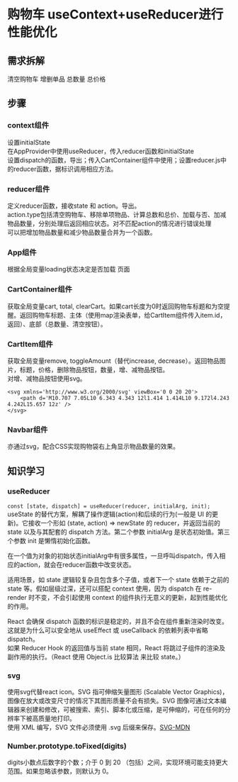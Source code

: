# 购物车 useContext+useReducer进行性能优化
## 需求拆解
清空购物车
增删单品
总数量
总价格

## 步骤
### context组件
设置initialState<br>
在AppProvider中使用useReducer，传入reducer函数和initialState<br>
设置dispatch的函数，导出；传入CartContainer组件中使用；设置reducer.js中的reducer函数，据标识调用相应方法。
### reducer组件
定义reducer函数，接收state 和 action。导出。<br>
action.type包括清空购物车、移除单项物品、计算总数和总价、加载与否、加减物品数量，分别处理后返回相应状态。对不匹配action的情况进行错误处理<br>
可以把增加物品数量和减少物品数量合并为一个函数。<br>

### App组件
根据全局变量loading状态决定是否加载 <Navbar /><CartContainer />页面

### CartContainer组件
获取全局变量cart, total, clearCart。如果cart长度为0时返回购物车标题和为空提醒。返回购物车标题、主体（使用map渲染表单，给CartItem组件传入item.id，返回）、底部（总数量、清空按钮）。

### CartItem组件
获取全局变量remove, toggleAmount（替代increase, decrease）。返回物品图片，标题，价格，删除物品按钮，数量，增、减物品按钮。<br>
对增、减物品按钮使用svg。<br>
```
<svg xmlns='http://www.w3.org/2000/svg' viewBox='0 0 20 20'>
    <path d='M10.707 7.05L10 6.343 4.343 12l1.414 1.414L10 9.172l4.243 4.242L15.657 12z' />
</svg>
```

### Navbar组件
亦通过svg，配合CSS实现购物袋右上角显示物品数量的效果。

## 知识学习
### useReducer
```const [state, dispatch] = useReducer(reducer, initialArg, init);```<br>
useState 的替代方案，解耦了操作逻辑(action)和后续的行为(一般是 UI 的更新)。它接收一个形如 (state, action) => newState 的 reducer，并返回当前的 state 以及与其配套的 dispatch 方法。第二个参数 initialArg 是状态初始值。第三个参数 init 是懒惰初始化函数。<br>

在一个值为对象的初始状态initialArg中有很多属性，一旦呼叫dispatch，传入相应的action，就会在reducer函数中改变状态。<br>

适用场景，如 state 逻辑较复杂且包含多个子值，或者下一个 state 依赖于之前的 state 等。假如层级过深，还可以搭配 context 使用，因为 dispatch 在 re-render 时不变，不会引起使用 context 的组件执行无意义的更新，起到性能优化的作用。<br>

React 会确保 dispatch 函数的标识是稳定的，并且不会在组件重新渲染时改变。这就是为什么可以安全地从 useEffect 或 useCallback 的依赖列表中省略 dispatch。<br>
如果 Reducer Hook 的返回值与当前 state 相同，React 将跳过子组件的渲染及副作用的执行。（React 使用 Object.is 比较算法 来比较 state。）<br>

### svg
使用svg代替react icon。SVG 指可伸缩矢量图形 (Scalable Vector Graphics)，图像在放大或改变尺寸的情况下其图形质量不会有损失。SVG 图像可通过文本编辑器来创建和修改，可被搜索、索引、脚本化或压缩，是可伸缩的，可在任何的分辨率下被高质量地打印。<br>
使用 XML 编写，SVG 文件必须使用 .svg 后缀来保存。[SVG-MDN](https://developer.mozilla.org/zh-CN/docs/Web/SVG)<br>

### Number.prototype.toFixed(digits)
digits小数点后数字的个数；介于 0 到 20 （包括）之间，实现环境可能支持更大范围。如果忽略该参数，则默认为 0。

